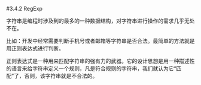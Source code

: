 #3.4.2 RegExp

字符串是编程时涉及到的最多的一种数据结构，对字符串进行操作的需求几乎无处不在。

比如：开发中经常需要判断手机号或者邮箱等字符串是否合法。最简单的方法就是用正则表达式进行判断。

正则表达式是一种用来匹配字符串的强有力的武器。它的设计思想是用一种描述性的语言来给字符串定义一个规则，凡是符合规则的字符串，我们就认为它“匹配”了，否则，该字符串就是不合法的。






